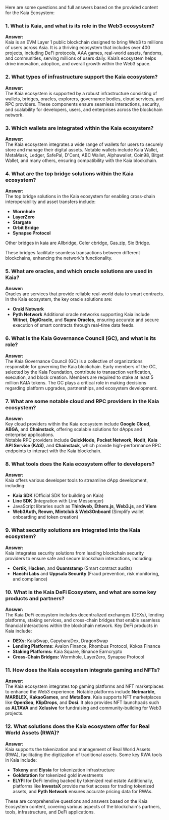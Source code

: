 Here are some questions and full answers based on the provided content for the Kaia Ecosystem:

### **1. What is Kaia, and what is its role in the Web3 ecosystem?**
**Answer:**  
Kaia is an EVM Layer 1 public blockchain designed to bring Web3 to millions of users across Asia. It is a thriving ecosystem that includes over 400 projects, including DeFi protocols, AAA games, real-world assets, fandoms, and communities, serving millions of users daily. Kaia’s ecosystem helps drive innovation, adoption, and overall growth within the Web3 space.

### **2. What types of infrastructure support the Kaia ecosystem?**
**Answer:**  
The Kaia ecosystem is supported by a robust infrastructure consisting of wallets, bridges, oracles, explorers, governance bodies, cloud services, and RPC providers. These components ensure seamless interactions, security, and scalability for developers, users, and enterprises across the blockchain network.

### **3. Which wallets are integrated within the Kaia ecosystem?**
**Answer:**  
The Kaia ecosystem integrates a wide range of wallets for users to securely store and manage their digital assets. Notable wallets include Kaia Wallet, MetaMask, Ledger, SafePal, D'Cent, ABC Wallet, Alphawallet, Coin98, Bitget Wallet, and many others, ensuring compatibility with the Kaia blockchain.

### **4. What are the top bridge solutions within the Kaia ecosystem?**
**Answer:**  
The top bridge solutions in the Kaia ecosystem for enabling cross-chain interoperability and asset transfers include:
- **Wormhole**
- **LayerZero**
- **Stargate**
- **Orbit Bridge**
- **Synapse Protocol**

Other bridges in kaia are Allbridge, Celer cbridge, Gas.zip, Six Bridge.

These bridges facilitate seamless transactions between different blockchains, enhancing the network's functionality.

### **5. What are oracles, and which oracle solutions are used in Kaia?**
**Answer:**  
Oracles are services that provide reliable real-world data to smart contracts. In the Kaia ecosystem, the key oracle solutions are:
- **Orakl Network**
- **Pyth Network**
Additional oracle networks supporting Kaia include **Witnet**, **DigiOracle**, and **Supra Oracles**, ensuring accurate and secure execution of smart contracts through real-time data feeds.

### **6. What is the Kaia Governance Council (GC), and what is its role?**
**Answer:**  
The Kaia Governance Council (GC) is a collective of organizations responsible for governing the Kaia blockchain. Early members of the GC, selected by the Kaia Foundation, contribute to transaction verification, execution, and block creation. Members are required to stake at least 5 million KAIA tokens. The GC plays a critical role in making decisions regarding platform upgrades, partnerships, and ecosystem development.

### **7. What are some notable cloud and RPC providers in the Kaia ecosystem?**
**Answer:**  
Key cloud providers within the Kaia ecosystem include **Google Cloud**, **ABGA**, and **Chainstack**, offering scalable solutions for dApps and enterprise applications.  
Notable RPC providers include **QuickNode**, **Pocket Network**, **Nodit**, **Kaia API Service (KAS)**, and **Chainstack**, which provide high-performance RPC endpoints to interact with the Kaia blockchain.

### **8. What tools does the Kaia ecosystem offer to developers?**
**Answer:**  
Kaia offers various developer tools to streamline dApp development, including:
- **Kaia SDK** (Official SDK for building on Kaia)
- **Line SDK** (Integration with Line Messenger)
- JavaScript libraries such as **Thirdweb**, **Ethers.js**, **Web3.js**, and **Viem**
- **Web3Auth, Reown, Mintclub & Web3Onboard** (Simplify wallet onboarding and token creation)

### **9. What security solutions are integrated into the Kaia ecosystem?**
**Answer:**  
Kaia integrates security solutions from leading blockchain security providers to ensure safe and secure blockchain interactions, including:
- **Certik**, **Hacken**, and **Quantstamp** (Smart contract audits)
- **Haechi Labs** and **Uppsala Security** (Fraud prevention, risk monitoring, and compliance)

### **10. What is the Kaia DeFi Ecosystem, and what are some key products and partners?**
**Answer:**  
The Kaia DeFi ecosystem includes decentralized exchanges (DEXs), lending platforms, staking services, and cross-chain bridges that enable seamless financial interactions within the blockchain network. Key DeFi products in Kaia include:
- **DEXs:** KaiaSwap, CapybaraDex, DragonSwap
- **Lending Platforms:** Avalon Finance, Rhombus Protocol, Kokoa Finance
- **Staking Platforms:** Kaia Square, Binance Earncrypto
- **Cross-Chain Bridges:** Wormhole, LayerZero, Synapse Protocol

### **11. How does the Kaia ecosystem integrate gaming and NFTs?**
**Answer:**  
The Kaia ecosystem integrates top gaming platforms and NFT marketplaces to enhance the Web3 experience. Notable platforms include **Netmarble**, **MARBLEX**, **KakaoGames**, and **MetaBora**. Kaia supports NFT marketplaces like **OpenSea**, **KlipDrops**, and **Dosi**. It also provides NFT launchpads such as **ALTAVA** and **Xclusive** for fundraising and community-building for Web3 projects.

### **12. What solutions does the Kaia ecosystem offer for Real World Assets (RWA)?**
**Answer:**  
Kaia supports the tokenization and management of Real World Assets (RWA), facilitating the digitization of traditional assets. Some key RWA tools in Kaia include:
- **Tokeny** and **Elysia** for tokenization infrastructure
- **Goldstation** for tokenized gold investments
- **ELYFI** for DeFi lending backed by tokenized real estate
Additionally, platforms like **InvestaX** provide market access for trading tokenized assets, and **Pyth Network** ensures accurate pricing data for RWAs.

These are comprehensive questions and answers based on the Kaia Ecosystem content, covering various aspects of the blockchain's partners, tools, infrastructure, and DeFi applications.